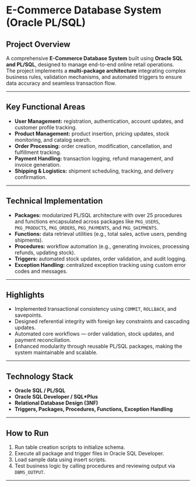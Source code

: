 #  E-Commerce Database System (Oracle PL/SQL)

##  Project Overview
A comprehensive **E-Commerce Database System** built using **Oracle SQL and PL/SQL**, designed to manage end-to-end online retail operations.  
The project implements a **multi-package architecture** integrating complex business rules, validation mechanisms, and automated triggers to ensure data accuracy and seamless transaction flow.

---

##  Key Functional Areas
- **User Management:** registration, authentication, account updates, and customer profile tracking.  
- **Product Management:** product insertion, pricing updates, stock monitoring, and catalog search.  
- **Order Processing:** order creation, modification, cancellation, and fulfillment tracking.  
- **Payment Handling:** transaction logging, refund management, and invoice generation.  
- **Shipping & Logistics:** shipment scheduling, tracking, and delivery confirmation.  

---

##  Technical Implementation
- **Packages:** modularized PL/SQL architecture with over 25 procedures and functions encapsulated across packages like `PKG_USERS`, `PKG_PRODUCTS`, `PKG_ORDERS`, `PKG_PAYMENTS`, and `PKG_SHIPMENTS`.  
- **Functions:** data retrieval utilities (e.g., total sales, active users, pending shipments).  
- **Procedures:** workflow automation (e.g., generating invoices, processing refunds, updating stock).  
- **Triggers:** automated stock updates, order validation, and audit logging.  
- **Exception Handling:** centralized exception tracking using custom error codes and messages.  

---

##  Highlights
- Implemented transactional consistency using `COMMIT`, `ROLLBACK`, and savepoints.  
- Designed referential integrity with foreign key constraints and cascading updates.  
- Automated core workflows — order validation, stock updates, and payment reconciliation.  
- Enhanced modularity through reusable PL/SQL packages, making the system maintainable and scalable.  

---

##  Technology Stack
- **Oracle SQL / PL/SQL**  
- **Oracle SQL Developer / SQL*Plus**  
- **Relational Database Design (3NF)**  
- **Triggers, Packages, Procedures, Functions, Exception Handling**

---

##  How to Run
1. Run table creation scripts to initialize schema.  
2. Execute all package and trigger files in Oracle SQL Developer.  
3. Load sample data using insert scripts.  
4. Test business logic by calling procedures and reviewing output via `DBMS_OUTPUT`.

---


